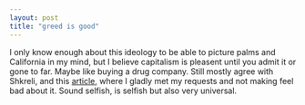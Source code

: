 ```yaml
---
layout: post
title: "greed is good"
---
```


I only know enough about this ideology to be able to picture palms and California in my mind, but I believe capitalism is pleasent until you admit it or gone to far. Maybe like buying a drug company. Still mostly agree with Shkreli, and this [article][article], where I gladly met my requests and not making feel bad about it. Sound selfish, is selfish but also very universal.






































[article]: https://www.washingtonpost.com/news/morning-mix/wp/2015/09/23/pharma-bro-martin-shkreli-and-the-very-american-debate-over-maximizing-profit/
[daraprim]: https://en.wikipedia.org/wiki/Martin_Shkreli